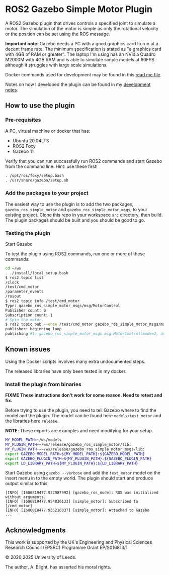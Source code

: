 # ROS2 Gazebo Simple Motor Plugin

A ROS2 Gazebo plugin that drives controls a specified joint to simulate
a motor.  The simulation of the motor is simple as only the rotational
velocity or the position can be set using the ROS message.

__Important note__: Gazebo needs a PC with a good graphics card to run at a
decent frame rate.  The minimum specification is stated as "a graphics card
with 4GB of RAM or greater".  The laptop I'm using has an NVidia Quadro M2000M
with 4GB RAM and is able to simulate simple models at 60FPS although it
struggles with large scale simulations.

Docker commands used for development may be found in this
[read me file](docker/README.md).

Notes on how I developed the plugin can be found in my
[development notes](development_notes.md).

## How to use the plugin

### Pre-requisites

A PC, virtual machine or docker that has:

* Ubuntu 20.04LTS
* ROS2 Foxy
* Gazebo 11

Verify that you can run successfully run ROS2 commands and start Gazebo from
the command line.  Hint: use these first!

```bash
. /opt/ros/foxy/setup.bash
. /usr/share/gazebo/setup.sh
```

### Add the packages to your project

The easiest way to use the plugin is to add the two packages,
`gazebo_ros_simple_motor` and `gazebo_ros_simple_motor_msgs`, to your existing
project.  Clone this repo in your workspace `src` directory, then build.
The plugin packages should be built and you should be good to go.

### Testing the plugin

Start Gazebo

To test the plugin using ROS2 commands, run one or more of these commands:

```bash
cd ~/ws
. ./install/local_setup.bash
$ ros2 topic list
/clock
/test/cmd_motor
/parameter_events
/rosout
$ ros2 topic info /test/cmd_motor
Type: gazebo_ros_simple_motor_msgs/msg/MotorControl
Publisher count: 0
Subscription count: 1
# Spin the motor.
$ ros2 topic pub --once /test/cmd_motor gazebo_ros_simple_motor_msgs/msg/MotorControl '{"mode": 2, "rpm": 100}'
publisher: beginning loop
publishing #1: gazebo_ros_simple_motor_msgs.msg.MotorControl(mode=2, angle_radians=0.0, rpm=100.0)
```

## Known issues

Using the Docker scripts involves many extra undocumented steps.

The released libraries have only been tested in my docker.

### Install the plugin from binaries

__FIXME These instructions don't work for some reason.  Need to retest and fix.__

Before trying to use the plugin, you need to tell Gazebo where to find the
model and the plugin.  The model can be found here `models/test_motor` and
the libraries here `release`.

__NOTE__: These exports are examples and need modifying for your setup.

```bash
MY_MODEL_PATH=~/ws/models
MY_PLUGIN_PATH=~/ws/release/gazebo_ros_simple_motor/lib:
MY_PLUGIN_PATH+=~/ws/release/gazebo_ros_simple_motor_msgs/lib:
export GAZEBO_MODEL_PATH=${MY_MODEL_PATH}:${GAZEBO_MODEL_PATH}
export GAZEBO_PLUGIN_PATH=${MY_PLUGIN_PATH}:${GAZEBO_PLUGIN_PATH}
export LD_LIBRARY_PATH=${MY_PLUGIN_PATH}:${LD_LIBRARY_PATH}
```

Start Gazebo using `gazebo --verbose` and add the `test_motor` model on the
insert menu in to the empty world.  The plugin should start and
produce output similar to this:

```text
[INFO] [1606819477.922987992] [gazebo_ros_node]: ROS was initialized without arguments.
[INFO] [1606819477.954836133] [simple_motor]: Subscribed to [/cmd_motor]
[INFO] [1606819477.955216037] [simple_motor]: Attached to Gazebo
...
```

## Acknowledgments

This work is supported by the UK's Engineering and Physical Sciences Research Council (EPSRC) Programme Grant EP/S016813/1

© 2020,2025 University of Leeds.

The author, A. Blight, has asserted his moral rights.

